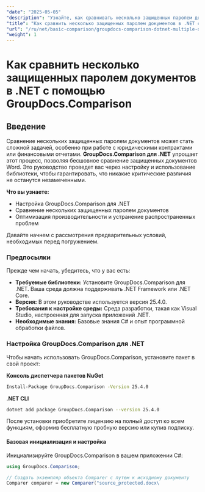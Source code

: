 ```yaml
---
"date": "2025-05-05"
"description": "Узнайте, как сравнивать несколько защищенных паролем документов в .NET с помощью GroupDocs.Comparison. В этом руководстве рассматриваются настройка, реализация и передовой опыт."
"title": "Как сравнить несколько защищенных паролем документов в .NET с помощью GroupDocs.Comparison"
"url": "/ru/net/basic-comparison/groupdocs-comparison-dotnet-multiple-documents/"
"weight": 1
---
```


# Как сравнить несколько защищенных паролем документов в .NET с помощью GroupDocs.Comparison

## Введение

Сравнение нескольких защищенных паролем документов может стать сложной задачей, особенно при работе с юридическими контрактами или финансовыми отчетами. **GroupDocs.Comparison для .NET** упрощает этот процесс, позволяя бесшовное сравнение защищенных документов Word. Это руководство проведет вас через настройку и использование библиотеки, чтобы гарантировать, что никакие критические различия не останутся незамеченными.

**Что вы узнаете:**

- Настройка GroupDocs.Comparison для .NET
- Сравнение нескольких защищенных паролем документов
- Оптимизация производительности и устранение распространенных проблем

Давайте начнем с рассмотрения предварительных условий, необходимых перед погружением.

### Предпосылки

Прежде чем начать, убедитесь, что у вас есть:

- **Требуемые библиотеки:** Установите GroupDocs.Comparison для .NET. Ваша среда должна поддерживать .NET Framework или .NET Core.
- **Версия:** В этом руководстве используется версия 25.4.0.
- **Требования к настройке среды:** Среда разработки, такая как Visual Studio, настроенная для запуска приложений .NET.
- **Необходимые знания:** Базовые знания C# и опыт программной обработки файлов.

### Настройка GroupDocs.Comparison для .NET

Чтобы начать использовать GroupDocs.Comparison, установите пакет в свой проект:

**Консоль диспетчера пакетов NuGet**
```bash
Install-Package GroupDocs.Comparison -Version 25.4.0
```

**.NET CLI**
```bash
dotnet add package GroupDocs.Comparison --version 25.4.0
```

После установки приобретите лицензию на полный доступ ко всем функциям, оформив бесплатную пробную версию или купив подписку.

#### Базовая инициализация и настройка

Инициализируйте GroupDocs.Comparison в вашем приложении C#:

```csharp
using GroupDocs.Comparison;

// Создать экземпляр объекта Comparer с путем к исходному документу
Comparer comparer = new Comparer("source_protected.docx\